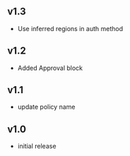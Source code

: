 v1.3
----
- Use inferred regions in auth method

v1.2
----
- Added Approval block

v1.1
----
- update policy name

v1.0
----
- initial release
